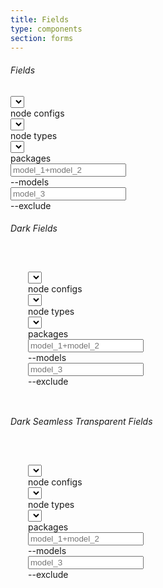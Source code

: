 ```yaml
---
title: Fields
type: components
section: forms
---
```


<h6>Fields</h6>

<div class="fields">
	<label class="field">
		<select class="field-input form-control"></select>
		<div class="field-label">node configs</div>
	</label>
	<label class="field">
		<select class="field-input form-control"></select>
		<div class="field-label">node types</div>
	</label>
	<label class="field">
		<select class="field-input form-control"></select>
		<div class="field-label">packages</div>
	</label>
	<label class="field">
		<input type="text" class="field-input form-control" placeholder="model_1+model_2" />
		<div class="field-label">--models</div>
	</label>
	<label class="field">
		<input type="text" class="field-input form-control" placeholder="model_3" />
		<div class="field-label">--exclude</div>
	</label>
</div>

<h6>Dark Fields</h6>

<div class="component bg-navy text-navy-lightest margin " style="padding: 2em;">
	<div class="fields">
		<label class="field">
			<select class="field-input form-control input-dark"></select>
			<div class="field-label">node configs</div>
		</label>
		<label class="field">
			<select class="field-input form-control input-dark"></select>
			<div class="field-label">node types</div>
		</label>
		<label class="field">
			<select class="field-input form-control input-dark"></select>
			<div class="field-label">packages</div>
		</label>
		<label class="field">
			<input type="text" class="field-input form-control input-dark" placeholder="model_1+model_2" />
			<div class="field-label">--models</div>
		</label>
		<label class="field">
			<input type="text" class="field-input form-control input-dark" placeholder="model_3" />
			<div class="field-label">--exclude</div>
		</label>
	</div>
</div>

<h6>Dark Seamless Transparent Fields</h6>

<div class="component bg-navy text-navy-lightest margin " style="padding: 2em;">
	<div class="fields fields-flush">
		<label class="field">
			<select class="field-input form-control input-dark input-transparent"></select>
			<div class="field-label">node configs</div>
		</label>
		<label class="field">
			<select class="field-input form-control input-dark input-transparent"></select>
			<div class="field-label">node types</div>
		</label>
		<label class="field">
			<select class="field-input form-control input-dark input-transparent"></select>
			<div class="field-label">packages</div>
		</label>
		<label class="field">
			<input type="text" class="field-input form-control input-dark input-transparent" placeholder="model_1+model_2" />
			<div class="field-label">--models</div>
		</label>
		<label class="field">
			<input type="text" class="field-input form-control input-dark input-transparent" placeholder="model_3" />
			<div class="field-label">--exclude</div>
		</label>
	</div>
</div>